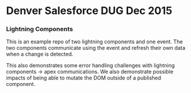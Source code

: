 # Denver Salesforce DUG Dec 2015
### Lightning Components
This is an example repo of two lightning components and one event. The two components communicate using the event and refresh their own data when a change is detected. 

This also demonstrates some error handling challenges with lightning components -> apex communications. We also demonstrate possible impacts of being able to mutate the DOM outside of a published component.
